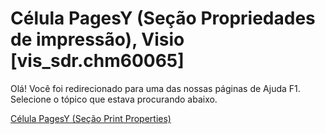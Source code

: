 
# Célula PagesY (Seção Propriedades de impressão), Visio [vis_sdr.chm60065]

Olá! Você foi redirecionado para uma das nossas páginas de Ajuda F1. Selecione o tópico que estava procurando abaixo.

[Célula PagesY (Seção Print Properties)](http://msdn.microsoft.com/library/396a0f3e-dbbb-3f5b-3c5d-f7dd454a765f%28Office.15%29.aspx)
